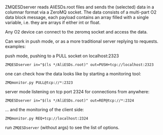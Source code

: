 ZMQESDserver reads AliESDs.root files and sends the (selected) data in a columnar format via a ZeroMQ socket. The data consists of a multi-part O2 data block message, each payload contains an array filled with a single variable, i.e. they are arrays if either int or float.

Any O2 device can connect to the zeromq socket and access the data.

Can work in push mode, or as a more traditional server replying to requests.
examples:

push mode, pushing to a PULL socket on localhost:2323
```
ZMQESDserver in="$(ls */AliESDs.root)" out=PUSH+tcp://localhost:2323
```

one can check how the data looks like by starting a monitoring tool:
```
ZMQmonitor.py PULL@tcp://*:2323
```

server mode listening on tcp port 2324 for connections from anywhere:
```
ZMQESDserver in="$(ls */AliESDs.root)" out=REP@tcp://*:2324
```

... and the monitoring of the client side:
```
ZMQmonitor.py REQ+tcp://localhost:2324
```

run ```ZMQESDserver``` (without args) to see the list of options.

